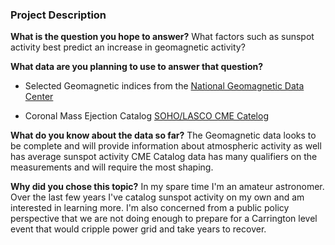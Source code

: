 ### Project Description 

**What is the question you hope to answer?**
What factors such as sunspot activity best predict an increase in geomagnetic activity?

**What data are you planning to use to answer that question?**
- Selected Geomagnetic indices from the 
[National Geomagnetic Data Center](http://ftp.ngdc.noaa.gov/STP/GEOMAGNETIC_DATA/INDICES/KP_AP/%23kp_ap.fmt/%23)

- Coronal Mass Ejection Catalog 
[SOHO/LASCO CME Catelog](http://cdaw.gsfc.nasa.gov/CME_list/catalog_description.htm)

**What do you know about the data so far?**
The Geomagnetic data looks to be complete and will provide information about atmospheric activity as well has average sunspot activity
CME Catalog data has many qualifiers on the measurements and will require the most shaping.

**Why did you chose this topic?**
In my spare time I'm an amateur astronomer.  Over the last few years I've catalog sunspot activity on my own and am interested in learning more.  I'm also concerned from a public policy perspective that we are not doing enough to prepare for a Carrington level event that would cripple power grid and take years to recover.

